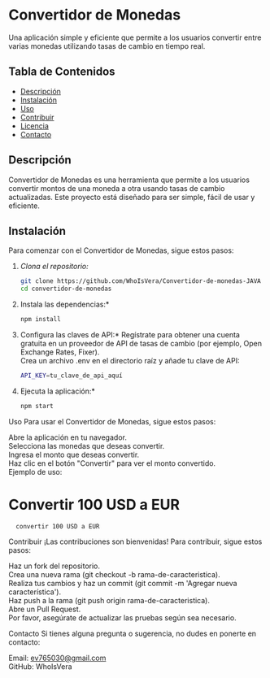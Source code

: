 # Convertidor de Monedas

Una aplicación simple y eficiente que permite a los usuarios convertir entre varias monedas utilizando tasas de cambio en tiempo real.

## Tabla de Contenidos
- [Descripción](#descripción)
- [Instalación](#instalación)
- [Uso](#uso)
- [Contribuir](#contribuir)
- [Licencia](#licencia)
- [Contacto](#contacto)

## Descripción

Convertidor de Monedas es una herramienta que permite a los usuarios convertir montos de una moneda a otra usando tasas de cambio actualizadas. Este proyecto está diseñado para ser simple, fácil de usar y eficiente.

## Instalación

Para comenzar con el Convertidor de Monedas, sigue estos pasos:

1. *Clona el repositorio:*
   ```sh
   git clone https://github.com/WhoIsVera/Convertidor-de-monedas-JAVA
   cd convertidor-de-monedas

2. Instala las dependencias:*
   ```sh
   npm install

3. Configura las claves de API:*
   Regístrate para obtener una cuenta gratuita en un proveedor de API de tasas de cambio (por ejemplo, Open Exchange Rates, Fixer).  
   Crea un archivo .env en el directorio raíz y añade tu clave de API:
    ```sh
    API_KEY=tu_clave_de_api_aquí

4. Ejecuta la aplicación:*
    ```sh
    npm start
Uso
Para usar el Convertidor de Monedas, sigue estos pasos:

Abre la aplicación en tu navegador.  
Selecciona las monedas que deseas convertir.  
Ingresa el monto que deseas convertir.  
Haz clic en el botón "Convertir" para ver el monto convertido.  
Ejemplo de uso:
    
  # Convertir 100 USD a EUR  
      convertir 100 USD a EUR

      
Contribuir
¡Las contribuciones son bienvenidas! Para contribuir, sigue estos pasos:

Haz un fork del repositorio.  
Crea una nueva rama (git checkout -b rama-de-caracteristica).  
Realiza tus cambios y haz un commit (git commit -m 'Agregar nueva característica').  
Haz push a la rama (git push origin rama-de-caracteristica).  
Abre un Pull Request.  
Por favor, asegúrate de actualizar las pruebas según sea necesario.  

Contacto
Si tienes alguna pregunta o sugerencia, no dudes en ponerte en contacto:  

Email: ev765030@gmail.com  
GitHub: WhoIsVera  
